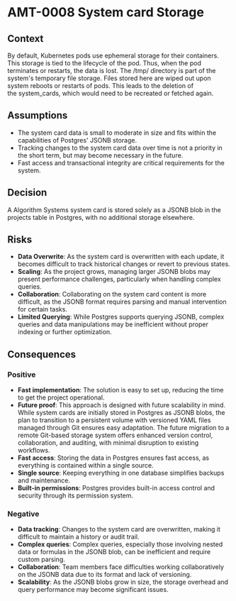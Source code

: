 # AMT-0008 System card Storage

## Context

By default, Kubernetes pods use ephemeral storage for their containers. This storage is tied to the
lifecycle of the pod. Thus, when the pod terminates or restarts, the data is lost.
The /tmp/ directory is part of the system's temporary file storage. Files stored here are wiped out
upon system reboots or restarts of pods. This leads to the deletion of the system_cards, which would
need to be recreated or fetched again.

## Assumptions

* The system card data is small to moderate in size and fits within the capabilities of Postgres' JSONB storage.
* Tracking changes to the system card data over time is not a priority in the short term, but may become
necessary in the future.
* Fast access and transactional integrity are critical requirements for the system.

## Decision

A Algorithm Systems system card is stored solely as a JSONB blob in the projects table in Postgres,
with no additional storage elsewhere.

## Risks

* **Data Overwrite**: As the system card is overwritten with each update, it becomes difficult to track
historical changes or revert to previous states.
* **Scaling**: As the project grows, managing larger JSONB blobs may present performance challenges,
particularly when handling complex queries.
* **Collaboration**: Collaborating on the system card content is more difficult, as the JSONB format
requires parsing and manual intervention for certain tasks.
* **Limited Querying**: While Postgres supports querying JSONB, complex queries and data manipulations
may be inefficient without proper indexing or further optimization.

## Consequences

### Positive

* **Fast implementation**: The solution is easy to set up, reducing the time to get the project operational.
* **Future proof**: This approach is designed with future scalability in mind. While system cards are initially
stored in Postgres as JSONB blobs, the plan to transition to a persistent volume with versioned YAML files
managed through Git ensures easy adaptation. The future migration to a remote Git-based storage system offers
enhanced version control, collaboration, and auditing, with minimal disruption to existing workflows.
* **Fast access**: Storing the data in Postgres ensures fast access, as everything is contained within a single source.
* **Single source**: Keeping everything in one database simplifies backups and maintenance.
* **Built-in permissions**: Postgres provides built-in access control and security through its permission system.

### Negative

* **Data tracking**: Changes to the system card are overwritten, making it difficult to maintain a history or audit trail.
* **Complex queries**: Complex queries, especially those involving nested data or formulas in the JSONB blob,
can be inefficient and require custom parsing.
* **Collaboration**: Team members face difficulties working collaboratively on the JSONB data due to its format and
lack of versioning.
* **Scalability**: As the JSONB blobs grow in size, the storage overhead and query performance may become significant issues.
